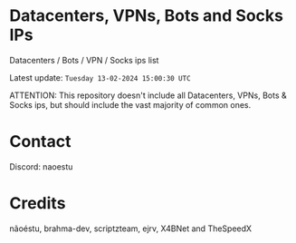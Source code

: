 # Datacenters, VPNs, Bots and Socks IPs
 
Datacenters / Bots / VPN / Socks ips list

Latest update: `Tuesday 13-02-2024 15:00:30 UTC` 

ATTENTION: This repository doesn't include all Datacenters, VPNs, Bots & Socks ips, 
but should include the vast majority of common ones.

# Contact
Discord: naoestu

# Credits
nãoéstu, brahma-dev, scriptzteam, ejrv, X4BNet and TheSpeedX
